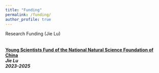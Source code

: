 ```yaml
---
title: "Funding"
permalink: /funding/
author_profile: true
---
```

Research Funding (Jie Lu) <br>
<br>
<br>
<b>[Young Scientists Fund of the National Natural Science Foundation of China](https://www.nsfc.gov.cn/publish/portal0/xmzn/2020/05/)</b> 
<br> 
<i><b>Jie Lu<b><i>
<br>
<b>2023-2025</b>
<br>
<br>
